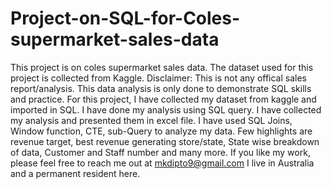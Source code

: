 # Project-on-SQL-for-Coles-supermarket-sales-data
This project is on coles supermarket sales data. The dataset used for this project is collected from Kaggle.
Disclaimer: This is not any offical sales report/analysis. This data analysis is only done to demonstrate SQL skills and practice.
For this project, I have collected my dataset from kaggle and imported in SQL. I have done my analysis using SQL query. I have collected my analysis and presented them in excel file.
I have used SQL Joins, Window function, CTE, sub-Query to analyze my data.
Few highlights are revenue target, best revenue generating store/state, State wise breakdown of data, Customer and Staff number and many more.
If you like my work, please feel free to reach me out at mkdipto9@gmail.com
I live in Australia and a permanent resident here. 
